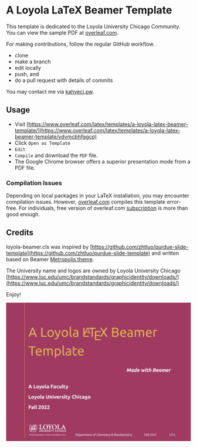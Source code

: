 # A Loyola LaTeX Beamer Template

This template is dedicated to the Loyola University Chicago Community. You can view the sample PDF at [overleaf.com](https://www.overleaf.com/latex/templates/a-loyola-latex-beamer-template/ydvmcbhfggcp.pdf). 

For making contributions, follow the regular GitHub workflow.  

* clone
* make a branch
* edit locally
* push, and 
* do a pull request with details of commits

You may contact me via [kahveci.pw](https://kahveci.pw/contact).

## Usage

* Visit [https://www.overleaf.com/latex/templates/a-loyola-latex-beamer-template/](https://www.overleaf.com/latex/templates/a-loyola-latex-beamer-template/ydvmcbhfggcp)
* Click `Open as Template`
* `Edit`
* `Compile` and download the `PDF` file.
* The Google Chrome browser offers a superior presentation mode from a PDF file.  

### Compilation Issues

Depending on local packages in your LaTeX installation, you may encounter compilation issues. However, [overleaf.com](https://www.overleaf.com/) compiles this template error-free. For individuals, free version of overleaf.com [subscription](https://www.overleaf.com/user/subscription/plans) is more than good enough.

## Credits

loyola-beamer.cls was inspired by [https://github.com/zhtluo/purdue-slide-template](https://github.com/zhtluo/purdue-slide-template) and written based on Beamer [Metropolis theme](https://ctan.org/pkg/beamertheme-metropolis?lang=en). 

The University name and logos are owned by Loyola University Chicago [https://www.luc.edu/umc/brandstandards/graphicidentity/downloads/](https://www.luc.edu/umc/brandstandards/graphicidentity/downloads/)

Enjoy!

[![](./figures/slide.jpg)](https://www.overleaf.com/latex/templates/a-loyola-latex-beamer-template/ydvmcbhfggcp.pdf)